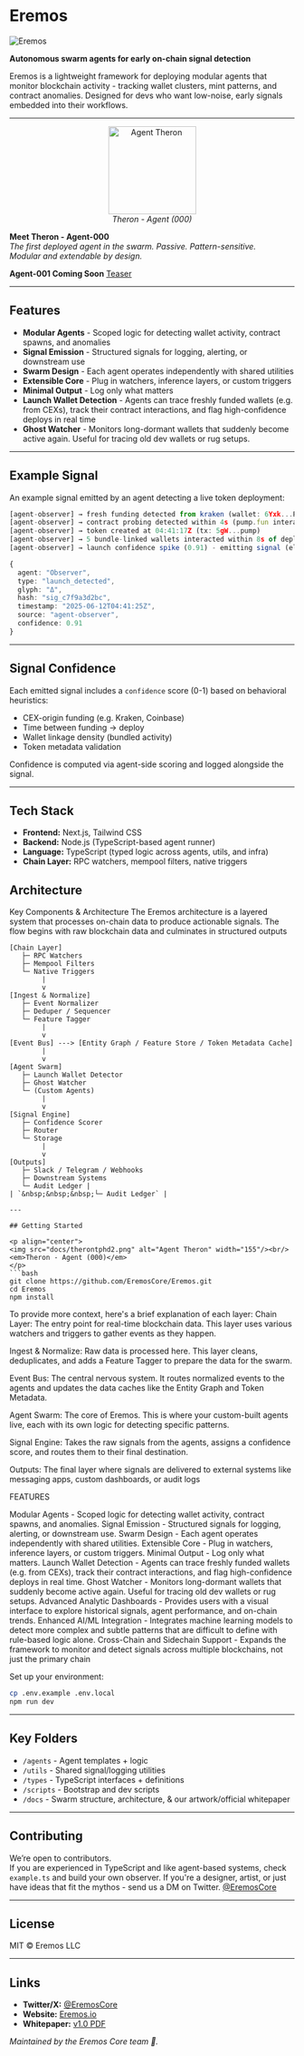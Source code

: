 # Eremos

![Eremos](docs/banner2.png)

**Autonomous swarm agents for early on-chain signal detection**

Eremos is a lightweight framework for deploying modular agents that monitor blockchain activity - tracking wallet clusters, mint patterns, and contract anomalies.
Designed for devs who want low-noise, early signals embedded into their workflows.

---

<p align="center">
  <img src="docs/therontphd2.png" alt="Agent Theron" width="155"/><br/>
  <em>Theron - Agent (000)</em>
</p>

**Meet Theron - Agent-000**  
*The first deployed agent in the swarm. Passive. Pattern-sensitive.  
Modular and extendable by design.*


**Agent-001 Coming Soon** [Teaser](https://x.com/EremosCore/status/1949154939923833239)

---

## Features

- **Modular Agents** - Scoped logic for detecting wallet activity, contract spawns, and anomalies  
- **Signal Emission** - Structured signals for logging, alerting, or downstream use  
- **Swarm Design** - Each agent operates independently with shared utilities  
- **Extensible Core** - Plug in watchers, inference layers, or custom triggers  
- **Minimal Output** - Log only what matters
- **Launch Wallet Detection** - Agents can trace freshly funded wallets (e.g. from CEXs), track their contract interactions, and flag high-confidence deploys in real time
- **Ghost Watcher** - Monitors long-dormant wallets that suddenly become active again. Useful for tracing old dev wallets or rug setups.


---

## Example Signal

An example signal emitted by an agent detecting a live token deployment:

```ts
[agent-observer] → fresh funding detected from kraken (wallet: 6Yxk...P2M8) at 04:41:12Z
[agent-observer] → contract probing detected within 4s (pump.fun interaction traced)
[agent-observer] → token created at 04:41:17Z (tx: 5gW...pump)
[agent-observer] → 5 bundle-linked wallets interacted within 8s of deploy
[agent-observer] → launch confidence spike (0.91) - emitting signal (elapsed: 13s)

{
  agent: "Observer",
  type: "launch_detected",
  glyph: "Δ",
  hash: "sig_c7f9a3d2bc",
  timestamp: "2025-06-12T04:41:25Z",
  source: "agent-observer",
  confidence: 0.91
}
```

---

## Signal Confidence

Each emitted signal includes a `confidence` score (0-1) based on behavioral heuristics:
- CEX-origin funding (e.g. Kraken, Coinbase)
- Time between funding → deploy
- Wallet linkage density (bundled activity)
- Token metadata validation

Confidence is computed via agent-side scoring and logged alongside the signal.

---

## Tech Stack

- **Frontend:** Next.js, Tailwind CSS
- **Backend:** Node.js (TypeScript-based agent runner)
- **Language:** TypeScript (typed logic across agents, utils, and infra)
- **Chain Layer:** RPC watchers, mempool filters, native triggers



## Architecture

Key Components & Architecture
The Eremos architecture is a layered system that processes on-chain data to produce actionable signals. The flow begins with raw blockchain data and culminates in structured outputs
```text
[Chain Layer]
   ├─ RPC Watchers
   ├─ Mempool Filters
   └─ Native Triggers
        |
        v
[Ingest & Normalize]
   ├─ Event Normalizer
   ├─ Deduper / Sequencer
   └─ Feature Tagger
        |
        v
[Event Bus] ---> [Entity Graph / Feature Store / Token Metadata Cache]
        |
        v
[Agent Swarm]
   ├─ Launch Wallet Detector
   ├─ Ghost Watcher
   └─ (Custom Agents)
        |
        v
[Signal Engine]
   ├─ Confidence Scorer
   ├─ Router
   └─ Storage
        |
        v
[Outputs]
   ├─ Slack / Telegram / Webhooks
   ├─ Downstream Systems
   └─ Audit Ledger |
| `&nbsp;&nbsp;&nbsp;└─ Audit Ledger` |

---

## Getting Started

<p align="center">
<img src="docs/therontphd2.png" alt="Agent Theron" width="155"/><br/>
<em>Theron - Agent (000)</em>
</p>
```bash
git clone https://github.com/EremosCore/Eremos.git
cd Eremos
npm install
```


To provide more context, here's a brief explanation of each layer:
Chain Layer: The entry point for real-time blockchain data. This layer uses various watchers and triggers to gather events as they happen.

Ingest & Normalize: Raw data is processed here. This layer cleans, deduplicates, and adds a Feature Tagger to prepare the data for the swarm.

Event Bus: The central nervous system. It routes normalized events to the agents and updates the data caches like the Entity Graph and Token Metadata.

Agent Swarm: The core of Eremos. This is where your custom-built agents live, each with its own logic for detecting specific patterns.

Signal Engine: Takes the raw signals from the agents, assigns a confidence score, and routes them to their final destination.

Outputs: The final layer where signals are delivered to external systems like messaging apps, custom dashboards, or audit logs



FEATURES

Modular Agents - Scoped logic for detecting wallet activity, contract spawns, and anomalies.
Signal Emission - Structured signals for logging, alerting, or downstream use.
Swarm Design - Each agent operates independently with shared utilities.
Extensible Core - Plug in watchers, inference layers, or custom triggers.
Minimal Output - Log only what matters.
Launch Wallet Detection - Agents can trace freshly funded wallets (e.g. from CEXs), track their contract interactions, and flag high-confidence deploys in real time.
Ghost Watcher - Monitors long-dormant wallets that suddenly become active again. Useful for tracing old dev wallets or rug setups.
Advanced Analytic Dashboards - Provides users with a visual interface to explore historical signals, agent performance, and on-chain trends.
Enhanced AI/ML Integration - Integrates machine learning models to detect more complex and subtle patterns that are difficult to define with rule-based logic alone.
Cross-Chain and Sidechain Support - Expands the framework to monitor and detect signals across multiple blockchains, not just the primary chain


Set up your environment:

```bash
cp .env.example .env.local
npm run dev
```

---

## Key Folders

- `/agents` - Agent templates + logic  
- `/utils` - Shared signal/logging utilities  
- `/types` - TypeScript interfaces + definitions  
- `/scripts` - Bootstrap and dev scripts  
- `/docs` - Swarm structure, architecture, & our artwork/official whitepaper

---

## Contributing

We’re open to contributors.  
If you are experienced in TypeScript and like agent-based systems, check `example.ts` and build your own observer.
If you're a designer, artist, or just have ideas that fit the mythos - send us a DM on Twitter. [@EremosCore](https://x.com/EremosCore)

---

## License

MIT © Eremos LLC

---

## Links

- **Twitter/X:** [@EremosCore](https://x.com/EremosCore)
- **Website:** [Eremos.io](https://www.eremos.io/)
- **Whitepaper:** [v1.0 PDF](docs/whitepaper.pdf)

_Maintained by the Eremos Core team 💛._
